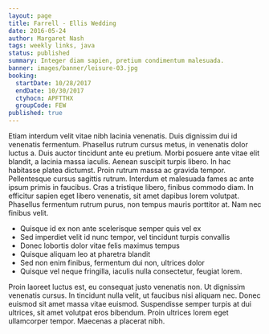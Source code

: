 ```yaml
---
layout: page
title: Farrell - Ellis Wedding
date: 2016-05-24
author: Margaret Nash
tags: weekly links, java
status: published
summary: Integer diam sapien, pretium condimentum malesuada.
banner: images/banner/leisure-03.jpg
booking:
  startDate: 10/28/2017
  endDate: 10/30/2017
  ctyhocn: APFTTHX
  groupCode: FEW
published: true
---
```

Etiam interdum velit vitae nibh lacinia venenatis. Duis dignissim dui id venenatis fermentum. Phasellus rutrum cursus metus, in venenatis dolor luctus a. Duis auctor tincidunt ante eu pretium. Morbi posuere ante vitae elit blandit, a lacinia massa iaculis. Aenean suscipit turpis libero. In hac habitasse platea dictumst. Proin rutrum massa ac gravida tempor. Pellentesque cursus sagittis rutrum. Interdum et malesuada fames ac ante ipsum primis in faucibus. Cras a tristique libero, finibus commodo diam. In efficitur sapien eget libero venenatis, sit amet dapibus lorem volutpat. Phasellus fermentum rutrum purus, non tempus mauris porttitor at. Nam nec finibus velit.

* Quisque id ex non ante scelerisque semper quis vel ex
* Sed imperdiet velit id nunc tempor, vel tincidunt turpis convallis
* Donec lobortis dolor vitae felis maximus tempus
* Quisque aliquam leo at pharetra blandit
* Sed non enim finibus, fermentum dui non, ultrices dolor
* Quisque vel neque fringilla, iaculis nulla consectetur, feugiat lorem.

Proin laoreet luctus est, eu consequat justo venenatis non. Ut dignissim venenatis cursus. In tincidunt nulla velit, ut faucibus nisi aliquam nec. Donec euismod sit amet massa vitae euismod. Suspendisse semper turpis at dui ultrices, sit amet volutpat eros bibendum. Proin ultrices lorem eget ullamcorper tempor. Maecenas a placerat nibh.
